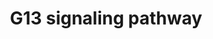 ---
annotations:
- type: Pathway Ontology
  value: G protein mediated signaling pathway via Galpha12/Galpha13 family
- type: Pathway Ontology
  value: G protein mediated signaling pathway
authors:
- A.Chow
- MaintBot
- Kushidat
- Khanspers
- Thomas
- AlexanderPico
- Mkutmon
- Egonw
- Eweitz
description: 'The G13 subunit is an alpha unit of heterotrimeric G proteins that regulates
  cell processes through the use of guanine nucleotide exchange factors. G13 regulates
  actin cytoskeletal remodeling in cells and is essential for receptor tyrosine kinase-induced
  migration of fibroblast and endothelial cells.  Source: [[wikipedia:G12/G13_alpha_subunits|Wikipedia]]  Proteins
  on this pathway have targeted assays available via the [https://assays.cancer.gov/available_assays?wp_id=WP524
  CPTAC Assay Portal]'
last-edited: 2021-05-17
organisms:
- Homo sapiens
redirect_from:
- /index.php/Pathway:WP524
- /instance/WP524
schema-jsonld:
- '@context': https://schema.org/
  '@id': https://wikipathways.github.io/pathways/WP524.html
  '@type': Dataset
  creator:
    '@type': Organization
    name: WikiPathways
  description: 'The G13 subunit is an alpha unit of heterotrimeric G proteins that
    regulates cell processes through the use of guanine nucleotide exchange factors.
    G13 regulates actin cytoskeletal remodeling in cells and is essential for receptor
    tyrosine kinase-induced migration of fibroblast and endothelial cells.  Source:
    [[wikipedia:G12/G13_alpha_subunits|Wikipedia]]  Proteins on this pathway have
    targeted assays available via the [https://assays.cancer.gov/available_assays?wp_id=WP524
    CPTAC Assay Portal]'
  keywords:
  - PIP5K2A
  - RAC1
  - PIK3CA
  - PKN1
  - ARHGEF1
  - CDC42
  - ROCK1
  - RHOA
  - MAPK10
  - RPS6KB1
  - CFL2
  - GNA13
  - CFL1
  - RHPN2
  - PIK3R2
  - PFN1
  - IQGAP1
  - DIAPH1
  - CALM1
  - ROCK2
  - IQGAP2
  - PIK3CD
  - ARHGDIG
  - MAP3K4
  - MYBPH
  - WAS
  - ARHGDIB
  - TNK2
  - CIT
  - MYL1
  - SH3MD2
  - WASL
  - PIK3CB
  - RTKN
  - PPP1CB
  - PAK3
  - CYFIP1
  - LIMK1
  license: CC0
  name: G13 signaling pathway
seo: CreativeWork
title: G13 signaling pathway
wpid: WP524
---